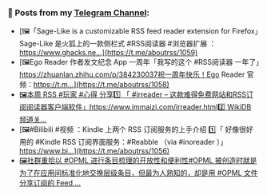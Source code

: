 ### 📰 Posts from my [Telegram Channel](https://t.me/s/aboutrss):
<!-- BLOG-POST-LIST:START -->
- [🖼「Sage-Like is a customizable RSS feed reader extension for Firefox」Sage-Like 是火狐上的一款侧栏式 #RSS阅读器 #浏览器扩展 ：https://www.ghacks.ne...](https://t.me/aboutrss/1059)
- [🖼Ego Reader 作者发文纪念 App 一周年「我写的这个 #RSS阅读器 一年了」https://zhuanlan.zhihu.com/p/384230037祝一周年快乐！Ego Reader 官频：https://t.m...](https://t.me/aboutrss/1058)
- [🖼本周 RSS #玩家 #心得 分享1️⃣ 「 #irreader – 这款难得免费网站和RSS订阅阅读器客户端软件」https://www.immaizi.com/irreader.html2️⃣ WikiDB 频道关...](https://t.me/aboutrss/1057)
- [🖼#Bilibili #视频 ：Kindle 上两个 RSS 订阅服务的上手介绍 1️⃣「 好像很好用的 #Kindle RSS 订阅界面服务：#Reabble （via #inoreader ）」https://www.bi...](https://t.me/aboutrss/1056)
- [🖼社群重拾以 #OPML 进行条目梳理的开放性和便利性#OPML 被创造时就是为了在应用间标准化地交换层级条目，但最为人熟知的，却是用 #OPML 文件分享订阅的 Feed ...](https://t.me/aboutrss/1055)
<!-- BLOG-POST-LIST:END -->

<!--
**AboutRSS/AboutRSS** is a ✨ _special_ ✨ repository because its `README.md` (this file) appears on your GitHub profile.

Here are some ideas to get you started:

- 🔭 I’m currently working on ...
- 🌱 I’m currently learning ...
- 👯 I’m looking to collaborate on ...
- 🤔 I’m looking for help with ...
- 💬 Ask me about ...
- 📫 How to reach me: ...
- 😄 Pronouns: ...
- ⚡ Fun fact: ...
-->
